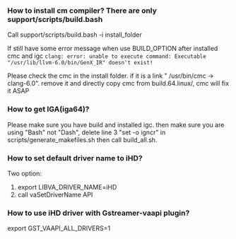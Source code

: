### How to install cm compiler? There are only support/scripts/build.bash

Call support/scripts/build.bash -i install_folder

If still have some error message when use BUILD_OPTION after installed cmc and igc 
```clang: error: unable to execute command: Executable "/usr/lib/llvm-6.0/bin/GenX_IR" doesn't exist!```

Please check the cmc in the install folder. if it is a link " /usr/bin/cmc -> clang-6.0".  remove it and directly copy cmc from build.64.linux/, cmc will fix it ASAP
       
### How to get IGA(iga64)?

Please make sure you have build and installed igc. then make sure you are using "Bash" not "Dash", delete line 3 "set -o igncr" in scripts/generate_makefiles.sh then call build_all.sh. 

### How to set default driver name to iHD?

Two option: 
1. export LIBVA_DRIVER_NAME=iHD
2. call vaSetDriverName API

### How to use iHD driver with Gstreamer-vaapi plugin?
export GST_VAAPI_ALL_DRIVERS=1